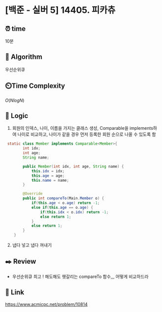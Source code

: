 # [백준 - 실버 5] 14405. 피카츄
 
## ⏰  **time**
10분

## :pushpin: **Algorithm**
우선순위큐

## ⏲️**Time Complexity**
$O(N logN)$

## :round_pushpin: **Logic**
1. 회원의 인덱스, 나이, 이름을 가지는 클래스 생성, Comparable을 implements하여 나이로 비교하고, 나이가 같을 경우 먼저 등록한 회원 순으로 나올 수 있도록 함 
```java
 static class Member implements Comparable<Member>{
        int idx;
        int age;
        String name;

        public Member(int idx, int age, String name) {
            this.idx = idx;
            this.age = age;
            this.name = name;
        }

        @Override
        public int compareTo(Main.Member o) {
            if(this.age < o.age) return -1;
            else if(this.age == o.age) {
                if(this.idx < o.idx) return -1;
                else return 1;
            }
            else return 1;
        }
    }
```   
2. 냅다 넣고 냅다 꺼내기

## :black_nib: **Review**
- 우선순위큐 최고 ! 해도해도 헷갈리는 compareTo 함수,,, 어떻게 비교하드라

## 📡 Link
https://www.acmicpc.net/problem/10814
